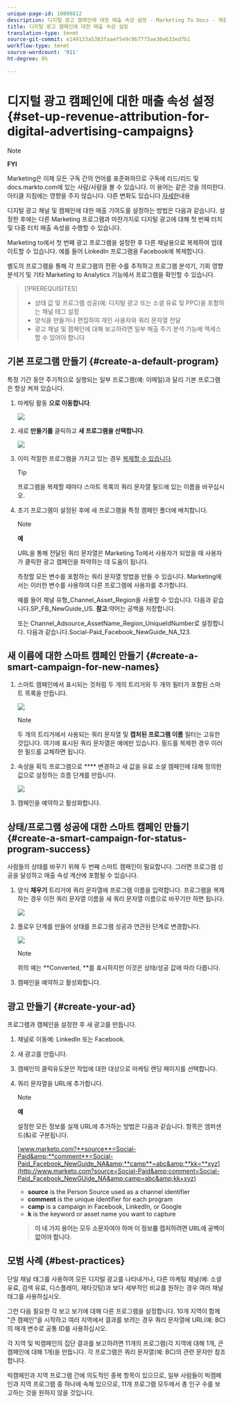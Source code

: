 ```yaml
---
unique-page-id: 10098812
description: 디지털 광고 캠페인에 대한 매출 속성 설정 - Marketing To Docs - 제품 설명서
title: 디지털 광고 캠페인에 대한 매출 속성 설정
translation-type: tm+mt
source-git-commit: e149133a5383faaef5e9c9b7775ae36e633ed7b1
workflow-type: tm+mt
source-wordcount: '911'
ht-degree: 0%

---
```



# 디지털 광고 캠페인에 대한 매출 속성 설정 {#set-up-revenue-attribution-for-digital-advertising-campaigns}

>[!NOTE]
>
>**FYI**
>
>Marketing은 이제 모든 구독 간의 언어를 표준화하므로 구독에 리드/리드 및 docs.markto.com에 있는 사람/사람을 볼 수 있습니다. 이 용어는 같은 것을 의미한다.아티클 지침에는 영향을 주지 않습니다. 다른 변화도 있습니다 [자세한](http://docs.marketo.com/display/DOCS/Updates+to+Marketo+Terminology)내용

디지털 광고 채널 및 캠페인에 대한 매출 기여도를 설정하는 방법은 다음과 같습니다. 설정한 후에는 다른 Marketing 프로그램과 마찬가지로 디지털 광고에 대해 첫 번째 터치 및 다중 터치 매출 속성을 수행할 수 있습니다.

Marketing to에서 첫 번째 광고 프로그램을 설정한 후 다른 채널용으로 복제하여 업데이트할 수 있습니다. 예를 들어 LinkedIn 프로그램을 Facebook에 복제합니다.

별도의 프로그램을 통해 각 프로그램의 전환 수를 추적하고 프로그램 분석기, 기회 영향 분석기 및 기타 Marketing to Analytics 기능에서 프로그램을 확인할 수 있습니다.

>[!PREREQUISITES]
>
>* 상태 값 및 프로그램 성공(예: 디지털 광고 또는 소셜 유료 및 PPC)을 포함하는 채널 태그 설정
>* 양식을 만들거나 편집하여 개인 사용자와 쿼리 문자열 전달
>* 광고 채널 및 캠페인에 대해 보고하려면 일부 매출 주기 분석 기능에 액세스할 수 있어야 합니다

>



## 기본 프로그램 만들기 {#create-a-default-program}

특정 기간 동안 주기적으로 실행되는 일부 프로그램(예: 이메일)과 달리 기본 프로그램은 항상 켜져 있습니다.

1. 마케팅 활동 **으로 이동합니다**.

   ![](assets/login-marketing-activities-5.png)

1. 새로 **만들기를** 클릭하고 **새 프로그램을 선택합니다**.

   ![](assets/image2016-3-14-15-52-0.png)

1. 이미 적절한 프로그램을 가지고 있는 경우 [복제할 수 있습니다](../../../../product-docs/core-marketo-concepts/programs/working-with-programs/clone-a-program.md).

   >[!TIP]
   >
   >프로그램을 복제할 때마다 스마트 목록의 쿼리 문자열 필드에 있는 이름을 바꾸십시오.

1. 초기 프로그램이 설정된 후에 새 프로그램을 특정 캠페인 폴더에 배치합니다.

   >[!NOTE]
   >
   >**예**
   >
   >
   >URL을 통해 전달된 쿼리 문자열은 Marketing To에서 사용자가 되었을 때 사용자가 클릭한 광고 캠페인을 파악하는 데 도움이 됩니다.
   >
   >
   >측정할 모든 변수를 포함하는 쿼리 문자열 방법을 만들 수 있습니다. Marketing에서는 이러한 변수를 사용하여 다른 프로그램에 사용자를 추가합니다.
   >
   >
   >예를 들어 채널 유형_Channel_Asset_Region을 사용할 수 있습니다. 다음과 같습니다.SP_FB_NewGuide_US. **참고**:약어는 공백을 저장합니다.
   >
   >
   >또는 Channel_Adsource_AssetName_Region_UniqueIdNumber로 설정합니다. 다음과 같습니다.Social-Paid_Facebook_NewGuide_NA_123.

## 새 이름에 대한 스마트 캠페인 만들기 {#create-a-smart-campaign-for-new-names}

1. 스마트 캠페인에서 표시되는 것처럼 두 개의 트리거와 두 개의 필터가 포함된 스마트 목록을 만듭니다.

   ![](assets/image2016-3-23-13-3a59-3a24.png)

   >[!NOTE]
   >
   >두 개의 트리거에서 사용되는 쿼리 문자열 및 **캡처된 프로그램 이름** 필터는 고유한 것입니다. 여기에 표시된 쿼리 문자열은 예에만 있습니다. 필드를 복제한 경우 이러한 필드를 교체하면 됩니다.

1. 속성을 획득 프로그램으로 **** 변경하고 새 값을 유료 소셜 캠페인에 대해 정의한 값으로 설정하는 흐름 단계를 만듭니다.

   ![](assets/image2016-3-14-14-3a58-3a6.png)

1. 캠페인을 예약하고 활성화합니다.

## 상태/프로그램 성공에 대한 스마트 캠페인 만들기 {#create-a-smart-campaign-for-status-program-success}

사람들의 상태를 바꾸기 위해 두 번째 스마트 캠페인이 필요합니다. 그러면 프로그램 성공을 달성하고 매출 속성 계산에 포함될 수 있습니다.

1. 양식 **채우기** 트리거에 쿼리 문자열에 프로그램 이름을 입력합니다. 프로그램을 복제하는 경우 이전 쿼리 문자열 이름을 새 쿼리 문자열 이름으로 바꾸기만 하면 됩니다.

   ![](assets/image2016-3-23-14-3a7-3a20.png)

1. 플로우 단계를 만들어 상태를 프로그램 성공과 연관된 단계로 변경합니다.

   ![](assets/image2016-3-14-15-3a9-3a29.png)

   >[!NOTE]
   >
   >위의 예는 **Converted, **를 표시하지만 이것은 상태/성공 값에 따라 다릅니다.

1. 캠페인을 예약하고 활성화합니다.

## 광고 만들기 {#create-your-ad}

프로그램과 캠페인을 설정한 후 새 광고를 만듭니다.

1. 채널로 이동예: LinkedIn 또는 Facebook.
1. 새 광고를 만듭니다.
1. 캠페인의 클릭유도문안 작업에 대한 대상으로 마케팅 랜딩 페이지를 선택합니다.
1. 쿼리 문자열을 URL에 추가합니다.

   >[!NOTE]
   >
   >**예**
   >
   >
   >설정한 모든 정보를 실제 URL에 추가하는 방법은 다음과 같습니다. 항목은 앰퍼샌드(&amp;)로 구분됩니다.
   >
   >
   >[www.marketo.com?**source**=Social-Paid&amp;**comment**=Social-Paid_Facebook_NewGuide_NA&amp;**camp**=abc&amp;**kk=**xyz](http://www.marketo.com?source=Social-Paid&amp;comment=Social-Paid_Facebook_NewGUide_NA&amp;camp=abc&amp;kk+xyz)
   >
   >    
   >    
   >    * **source** is the Person Source used as a channel identifier
   >    * **comment** is the unique identifier for each program
   >    * **camp** is a campaign in Facebook, LinkedIn, or Google
   >    * **k** is the keyword or asset name you want to capture

   >    
   >    
   >**이 네 가지 용어는 모두 소문자여야 하며 이 정보를 캡처하려면 URL에 공백이 없어야 합니다.**

## 모범 사례 {#best-practices}

단일 채널 태그를 사용하여 모든 디지털 광고를 나타내거나, 다른 마케팅 채널(예: 소셜 유료, 검색 유료, 디스플레이, 재타깃팅)과 보다 세부적인 비교를 원하는 경우 여러 채널 태그를 사용하십시오.

그런 다음 필요한 각 보고 보기에 대해 다른 프로그램을 설정합니다. 10개 지역이 함께 &quot;큰 캠페인&quot;을 시작하고 여러 지역에서 결과를 보려는 경우 쿼리 문자열에 URL(예: BC)의 매개 변수로 공통 ID를 사용하십시오.

각 지역 및 빅캠페인의 집단 결과를 보고하려면 11개의 프로그램(각 지역에 대해 1개, 큰 캠페인에 대해 1개)을 만듭니다. 각 프로그램은 쿼리 문자열(예: BC)의 관련 문자만 참조합니다.

빅캠페인과 지역 프로그램 간에 의도적인 중복 항목이 있으므로, 일부 사람들이 빅캠페인과 지역 프로그램 중 하나에 속해 있으므로, 11개 프로그램 모두에서 총 인구 수를 보고하는 것을 원하지 않을 것입니다.
